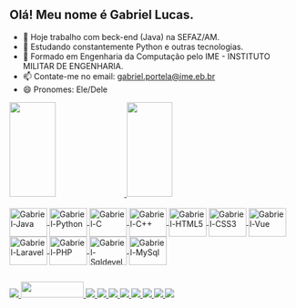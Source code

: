 ## Olá! Meu nome é Gabriel Lucas.

- 🔭 Hoje trabalho com beck-end (Java) na SEFAZ/AM.
- 🌱 Estudando constantemente Python e outras tecnologias.
- 💬 Formado em Engenharia da Computação pelo IME - INSTITUTO MILITAR DE ENGENHARIA.
- 📫 Contate-me no email: gabriel.portela@ime.eb.br
- 😄 Pronomes: Ele/Dele

<div>
	<a href="https://github.com/gabrielportelaime">
	<img height="166em" width="40%" src="https://github-readme-stats.vercel.app/api?username=gabrielportelaime&show_icons=true&theme=github_dark&locale=pt-br"/>
	<img height="166em" width="40%" src="https://github-readme-stats.vercel.app/api/top-langs/?username=gabrielportelaime&layout-compact&langs_count&theme=github_dark&locale=pt-br"/>
</div>

<div style="display: inline_block"><br>
	<img height="50" width="66" align="center" alt="Gabriel-Java" src="https://cdn.jsdelivr.net/gh/devicons/devicon@latest/icons/java/java-original-wordmark.svg"/>
	<img height="50" width="66" align="center" alt="Gabriel-Python" src="https://cdn.jsdelivr.net/gh/devicons/devicon@latest/icons/python/python-original-wordmark.svg"/> 
	<img height="50" width="66" align="center" alt="Gabriel-C" src="https://cdn.jsdelivr.net/gh/devicons/devicon@latest/icons/c/c-original.svg"/>
	<img height="50" width="66" align="center" alt="Gabriel-C++" src="https://cdn.jsdelivr.net/gh/devicons/devicon@latest/icons/cplusplus/cplusplus-original.svg"/>
	<img height="50" width="66" align="center" alt="Gabriel-HTML5" src="https://cdn.jsdelivr.net/gh/devicons/devicon@latest/icons/html5/html5-original.svg" />
	<img height="50" width="66" align="center" alt="Gabriel-CSS3" src="https://cdn.jsdelivr.net/gh/devicons/devicon@latest/icons/css3/css3-original.svg" />
	<img height="50" width="66" align="center" alt="Gabriel-Vue" src="https://cdn.jsdelivr.net/gh/devicons/devicon@latest/icons/vuejs/vuejs-original-wordmark.svg"/>
	<img height="50" width="66" align="center" alt="Gabriel-Laravel" src="https://cdn.jsdelivr.net/gh/devicons/devicon@latest/icons/laravel/laravel-original.svg"/>
	<img height="50" width="66" align="center" alt="Gabriel-PHP" src="https://cdn.jsdelivr.net/gh/devicons/devicon@latest/icons/php/php-original.svg"/>
	<img height="50" width="66" align="center" alt="Gabriel-Sqldeveloper" src="https://cdn.jsdelivr.net/gh/devicons/devicon@latest/icons/sqldeveloper/sqldeveloper-original.svg" />
	<img height="50" width="66" align="center" alt="Gabriel-MySql" src="https://cdn.jsdelivr.net/gh/devicons/devicon@latest/icons/mysql/mysql-original-wordmark.svg"/>	
</div>
  
  ##
 
<div> 
	<a href="https://www.linkedin.com/in/gabrielportelaime/" target="_blank">
		<img src="https://img.shields.io/badge/-LinkedIn-%230077B5?style=for-the-badge&logo=linkedin&logoColor=white" target="_blank">
	</a> 
	<a href="https://judge.beecrowd.com/pt/profile/3231" target="_blank">
		<img height="28" width="110" src="https://i.imgur.com/jOqokff.jpg" target="_blank">
	</a>
	<a href="https://codeforces.com/profile/GabrielPortela" target="_blank">
		<img src="https://img.shields.io/badge/Codeforces-445f9d?style=for-the-badge&logo=Codeforces&logoColor=white" target="_blank">
	</a>
	<a href="https://leetcode.com/u/GabrielPortela1997/" target="_blank">
		<img src="https://img.shields.io/badge/-LeetCode-FFA116?style=for-the-badge&logo=LeetCode&logoColor=black" target="_blank">
	</a>
	<a href="https://www.codechef.com/users/gabrielportela" target="_blank">
		<img src="https://img.shields.io/badge/-CodeChef-5B4638?style=for-the-badge&logo=CodeChef&logoColor=white" target="_blank">
	</a>
	<a href="https://www.hackerrank.com/profile/gabriel_portela" target="_blank">
		<img src="https://img.shields.io/badge/-Hackerrank-2EC866?style=for-the-badge&logo=HackerRank&logoColor=white" target="_blank">
	</a>
	<a href="gabriel.portela@ime.eb.br">
		<img src="https://img.shields.io/badge/-Gmail-%23333?style=for-the-badge&logo=gmail&logoColor=white" target="_blank">
	</a>
	<a href="https://stackoverflow.com/users/14402831/gabriel-lucas-de-sousa-portela" target="_blank">
		<img src="https://aleen42.github.io/badges/src/stackoverflow.svg" target="_blank">
	</a> 
	<a href="https://www.instagram.com/gabriellucas9/" target="_blank">
		<img src="https://img.shields.io/badge/-Instagram-%23E4405F?style=for-the-badge&logo=instagram&logoColor=white" target="_blank">
	</a>
	<a href="http://liverpool.intra.sefaz.am/P001515" target="_blank">
		<img src="https://img.shields.io/badge/GitLab-330F63?style=for-the-badge&logo=gitlab&logoColor=white" target="_blank">
	</a
</div>

